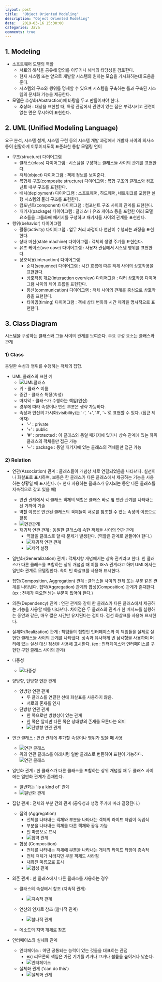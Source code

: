 ```yaml
---
layout: post
title:  "Object Oriented Modeling"
description: "Object Oriented Modeling"
date:   2019-03-16 15:30:00
categories: Java
comments: true
---
```

## 1. Modeling

- 소프트웨어 모델의 역할
  - 서로의 해석을 공유해 합의를 이루거나 해석의 타당성을 검토한다.
  - 현재 시스템 또는 앞으로 개발할 시스템의 원하는 모습을 가시화하는데 도움을 준다.
  - 시스템의 구조와 행위를 명세할 수 있으며 시스템을 구축하는 틀과 구축된 시스템의 문서화 기능을 제공한다.
- 모델은 추상화(Abstraction)에 바탕을 두고 만들어져야 한다.
  - 추상화 : 대상을 표현할 때, 특정 관점에서 관련이 있는 점은 부각시키고 관련이 없는 면은 무시하여 표현한다.

## 2. UML (Unified Modeling Language)

요구 분석, 시스템 설계, 시스템 구현 등의 시스템 개발 과정에서 개발자 사이의 의사소통이 원활하게 이루어지도록 표준화한 통합 모델링 언어

- 구조(structure) 다이어그램
  - 클래스(class) 다이어그램 : 시스템을 구성하는 클래스들 사이의 관계를 표현한다.
  - 객체(object) 다이어그램 : 객체 정보를 보여준다.
  - 복합체 구조(composite structure) 다이어그램 : 복합 구조의 클래스와 컴포넌트 내부 구조를 표현한다.
  - 배치(deployment) 다이어그램 : 소프트웨어, 하드웨어, 네트워크를 포함한 실행 시스템의 물리 구조를 표현한다.
  - 컴포넌트(component) 다이어그램 : 컴포넌트 구조 사이의 관계를 표현한다.
  - 패키지(package) 다이어그램 : 클래스나 유즈 케이스 등을 포함한 여러 모델 요소들을 그룹화해 패키지를 구성하고 패키지들 사이의 관계를 표현한다.
- 행위(behavior) 다이어그램
  - 활동(activity) 다이어그램 : 업무 처리 과정이나 연산이 수행되는 과정을 표현한다.
  - 상태 머신(state machine) 다이어그램 : 객체의 생명 주기를 표현한다.
  - 유즈 케이스(use case) 다이어그램 : 사용자 관점에서 시스템 행위를 표현한다.
  - 상호작용(interaction) 다이어그램
    - 순차(sequence) 다이어그램 : 시간 흐름에 따른 객체 사이의 상호작용을 표현한다.
    - 상호작용 개요(interaction overview) 다이어그램 : 여러 상호작용 다이어그램 사이의 제어 흐름을 표현한다.
    - 통신(communication) 다이어그램 : 객체 사이의 관계를 중심으로 상호작용을 표현한다.
    - 타이밍(timing) 다이어그램 : 객체 상태 변화와 시간 제약을 명시적으로 표현한다.

## 3. Class Diagram

시스템을 구성하는 클래스와 그들 사이의 관계를 보여준다. 주요 구성 요소는 클래스와 관계

### 1) Class

동일한 속성과 행위를 수행하는 객체의 집합.

- UML 클래스의 표현 예
  - ![UML클래스](../../assets/Java/17.PNG)
  - 위 - 클래스 이름
  - 중간 - 클래스 특징(속성)
  - 마지막 - 클래스가 수행하는 책임(연산)
  - 경우에 따라 속성이나 연산 부분은 생략 가능하다.
  - 속성과 연산의 가시화(visibility)는 '-', '+', '#', '~'로 표현할 수 있다. (접근 제어자)
    - '-' : private
    - '+' : public
    - '#' : protected : 이 클래스와 동일 패키지에 있거나 상속 관계에 있는 하위 클래스의 객체들만 접근 가능
    - '~' : package : 동일 패키지에 있는 클래스의 객체들만 접근 가능

### 2) Relation

- 연관(Association) 관계 : 클래스들이 개념상 서로 연결되었음을 나타낸다. 실선이나 화살표로 표시하며, 보통은 한 클래스가 다른 클래스에서 제공하는 기능을 사용하는 상황일 때 표시한다. (+ 현재 사용하는 클래스가 유지되는 동안 다른 클래스를 지속적으로 갖고 있을 때)
  - 연관 관계에서 각 클래스 객체의 역할은 클래스 바로 옆 연관 관계를 나타내는 선 가까이 기술
  - 역할 이름은 연관된 클래스의 객체들이 서로를 참조할 수 있는 속성의 이름으로 활용
  - ![연관관계](../../assets/Java/18.PNG)
  - 재귀적 연관 관계 : 동일한 클래스에 속한 객체들 사이의 연관 관계
    - 역할을 클래스로 할 때 문제가 발생한다. (역할은 관계로 만들어야 한다.)
    - ![재귀적 연관 관계](../../assets/Java/19.PNG)
    -  ![제약 설정](../../assets/Java/20.PNG)

- 일반화(Generalization) 관계 : 객체지향 개념에서는 상속 관계라고 한다. 한 클래스가 다른 클래스를 포함하는 상위 개념일 때 이를 IS-A 관계라고 하며 UML에서는 일반화 관계로 모델링한다. 속이 빈 화살표를 사용해 표시한다.

- 집합(Composition, Aggregation) 관계 : 클래스들 사이의 전체 또는 부분 같은 관계를 나타낸다. 집약(Aggregation) 관계와 합성(Composition) 관계가 존재한다. (ex : 전체가 죽으면 남는 부분이 없어야 한다.)

- 의존(Dependency) 관계 : 연관 관계와 같이 한 클래스가 다른 클래스에서 제공하는 기능을 사용할 때를 나타낸다. 차이점은 두 클래스의 관계가 한 메서드를 실행하는 동안과 같은, 매우 짧은 시간만 유지된다는 점이다. 점선 화살표를 사용해 표시한다.

- 실체화(Realization) 관계 : 책임들의 집합인 인터페이스와 이 책임들을 실제로 실현한 클래스들 사이의 관계를 나타낸다. 상속과 유사하게 빈 삼각형을 사용하며 머리에 있는 실선 대신 점선을 사용해 표시한다. (ex : 인터페이스와 인터페이스를 구현한 구현 클래스 사이의 관계)

- 다중성

  - ![다중성](../../assets/Java/21.PNG)

- 양방향, 단방향 연관 관계
  - 양방향 연관 관계
    - 두 클래스를 연결한 선에 화살표를 사용하지 않음.
    - 서로의 존재를 인지
  - 단방향 연관 관계
    - 한 쪽으로만 방향성이 있는 관계
    - 한 쪽은 알지만 다른 쪽은 상대방의 존재를 모른다는 의미
    - ![단방향 연관 관계](../../assets/Java/22.PNG)

- 연관 클래스 : 연관 관계에 추가할 속성이나 행위가 있을 때 사용
  - ![연관 클래스](../../assets/Java/23.PNG)
  - 위의 연관 클래스를 아래처럼 일반 클래스로 변환하여 표현이 가능하다.![연관 클래스](../../assets/Java/24.PNG)

- 일반화 관계 : 한 클래스가 다른 클래스를 포함하는 상위 개념일 때  두 클래스 사이에는 일반화 관계가 존재한다.

  - 일반화는 'is a kind of' 관계
  - ![일반화 관계](../../assets/Java/25.PNG)

- 집합 관계 : 전체와 부분 간의 관계 (공유성과 생명 주기에 따라 결정된다.)

  - 집약 (Aggregation)
    - 전체를 나타내는 객체와 부분을 나타내는 객체의 라이프 타임이 독립적
    - 부분을 나타내는 객체를 다른 객체와 공유 가능
    - 빈 마름모로 표시
    - ![집약 관계](../../assets/Java/26.PNG)
  - 합성 (Composition)
    - 전체를 나타내는 객체에 부분을 나타내는 개체의 라이프 타임이 종속적
    - 전체 객체가 사라지면 부분 객체도 사라짐
    - 채워진 마름모로 표시
    - ![합성 관계](../../assets/Java/27.PNG)

- 의존 관계 : 한 클래스에서 다른 클래스를 사용하는 경우

  - 클래스의 속성에서 참조 (지속적 관계)
    - ![지속적 관계](../../assets/Java/28.PNG)

  - 연산의 인자로 참조 (찰나적 관계)
    - ![찰나적 관계](../../assets/Java/29.PNG)
  - 메소드의 지역 개체로 참조

- 인터페이스와 실체화 관계

  - 인터페이스 : 어떤 공통되는 능력이 있는 것들을 대표하는 관점
    - ex) 리모콘의 책임은 가전 기기를 켜거나 끄거나 볼륨을 높이거나 낮춘다.
    - ![인터페이스](../../assets/Java/30.PNG)
  - 실체화 관계 ('can do this')
    - ![실체화 관계](../../assets/Java/31.PNG)